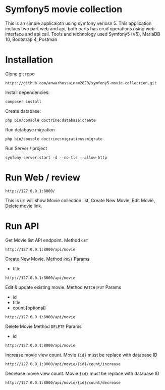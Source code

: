 # Symfony5 movie collection
This is an simple applicaiotn using symfony veriosn 5. This application inclues two part web and api, both parts has crud operations using web interface and api call. Tools and technology used Symfony5 (V5), MariaDB 10, Bootstrap 4, Postman

# Installation
Clone git repo

```
https://github.com/anwarhossainam2020/symfony5-movie-collection.git
```

Install dependencies:
```
composer install
```

Create database:
```
php bin/console doctrine:database:create
```

Run database migration
```
php bin/console doctrine:migrations:migrate
```

Run Server / project

```
symfony server:start -d --no-tls --allow-http
```

# Run Web / review

```
http://127.0.0.1:8000/
```
This is url will show Movie collection list, Create New Movie, Edit Movie, Delete movie link.

# Run API

Get Movie list API endpoint. Method ```GET```
```
http://127.0.0.1:8000/api/movie
```
Create New Movie. 
Method ```POST```
Params
- title
```
http://127.0.0.1:8000/api/movie
```
Edit & update existing movie. 
Method ```PATCH|PUT```
Params
- id
- title
- count [optional]
```
http://127.0.0.1:8000/api/movie
```
Delete Movie
Method ```DELETE```
Params
- id
```
http://127.0.0.1:8000/api/movie
```
Increase movie view count. Movie ```{id}``` must be replace with database ID
```
http://127.0.0.1:8000/api/movie/{id}/count/increase
```
Decrease movie view count. Movie ```{id}``` must be replace with database ID
```
http://127.0.0.1:8000/api/movie/{id}/count/decrease
```



